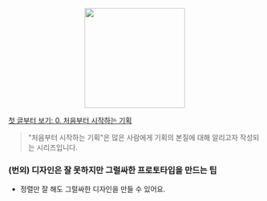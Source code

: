 <p align="center"><img src="https://i.imgur.com/wUFdbUb.png" width="200px"></p>

[첫 글부터 보기: 0. 처음부터 시작하는 기획](./)
> "처음부터 시작하는 기획"은  많은 사람에게 기획의 본질에 대해 알리고자 작성되는 시리즈입니다.

### (번외) 디자인은 잘 못하지만 그럴싸한 프로토타입을 만드는 팁
- 정렬만 잘 해도 그럴싸한 디자인을 만들 수 있어요. 
<!--stackedit_data:
eyJoaXN0b3J5IjpbNjA5MTgxNzM5LDQwNDkzNzg0NF19
-->